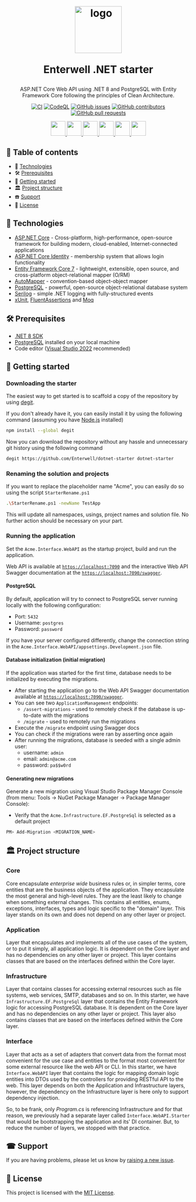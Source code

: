<h1 align="center">
  <a style="display: inline-block;" href="https://enterwell.net" target="_blank">
    <picture>
      <source media="(prefers-color-scheme: dark)" srcset="http://dev.enterwell.space/EW_logo_white.svg">
      <img width="128" height="128" alt="logo" src="http://dev.enterwell.space/EW_logo_black.svg">
    </picture>
  </a>
  <p>Enterwell .NET starter</p>
</h1>

<div align="center">
  <p>ASP.NET Core Web API using .NET 8 and PostgreSQL with Entity Framework Core following the principles of Clean Architecture.</p>
  <div>

  [![CI](https://github.com/Enterwell/dotnet-starter/actions/workflows/CI.yml/badge.svg)](https://github.com/Enterwell/dotnet-starter/actions/workflows/CI.yml)
  [![CodeQL](https://github.com/Enterwell/dotnet-starter/actions/workflows/codeql-anaysis.yml/badge.svg)](https://github.com/Enterwell/dotnet-starter/actions/workflows/codeql-anaysis.yml)
  [![GitHub issues](https://img.shields.io/github/issues/Enterwell/dotnet-starter?color=0088ff)](https://github.com/Enterwell/dotnet-starter/issues)
  [![GitHub contributors](https://img.shields.io/github/contributors/Enterwell/dotnet-starter)](https://github.com/Enterwell/dotnet-starter/graphs/contributors)
  [![GitHub pull requests](https://img.shields.io/github/issues-pr/Enterwell/dotnet-starter?color=0088ff)](https://github.com/Enterwell/dotnet-starter/pulls)

  </div>
  <div>
    <a href="https://dotnet.microsoft.com" target="_blank">
      <img src="https://cdn.jsdelivr.net/gh/devicons/devicon/icons/dotnetcore/dotnetcore-original.svg" width="40" />
    </a>
    <a href="https://learn.microsoft.com/en-us/dotnet/csharp/" target="_blank">
      <img src="https://cdn.jsdelivr.net/gh/devicons/devicon/icons/csharp/csharp-original.svg" width="40" />
    </a>
    <a href="https://www.postgresql.org/" target="_blank">
      <img src="https://cdn.jsdelivr.net/gh/devicons/devicon/icons/postgresql/postgresql-plain.svg" width="40" />
    </a>
    <a href="https://xunit.net/" target="_blank">
      <img src="https://avatars.githubusercontent.com/u/2092016" width="40" />
    </a>
    <a href="https://automapper.org/" target="_blank">
      <img src="https://avatars.githubusercontent.com/u/890883" width="40" />
    </a>
    <a href="https://github.com/moq/moq" target="_blank">
      <img src="https://avatars.githubusercontent.com/u/1434934" width="40" />
    </a>
  </div>
</div>

## 📖 Table of contents
+ 🚀 [Technologies](#-technologies)
+ 🛠️ [Prerequisites](#-prerequisites)
+ 🔰 [Getting started](#-getting-started)
+ 🏛️ [Project structure](#-project-structure)
+ ☎️ [Support](#-support)
+ 🪪 [License](#-license)

## 🚀 Technologies
+  [ASP.NET Core](https://learn.microsoft.com/en-us/aspnet/core/?view=aspnetcore-8.0) - Cross-platform, high-performance, open-source framework for building modern, cloud-enabled, Internet-connected applications
+ [ASP.NET Core Identity](https://learn.microsoft.com/en-us/aspnet/core/security/authentication/identity?view=aspnetcore-7.0&tabs=visual-studio) - membership system that allows login functionality
+ [Entity Framework Core 7](https://learn.microsoft.com/en-us/ef/core/) - lightweight, extensible, open source, and cross-platform object-relational mapper (O/RM)
+ [AutoMapper](https://automapper.org/) - convention-based object-object mapper
+ [PostgreSQL](https://www.postgresql.org/) - powerful, open-source object-relational database system
+ [Serilog](https://serilog.net/) - simple .NET logging with fully-structured events
+ [xUnit](https://xunit.net/), [FluentAssertions](https://fluentassertions.com/) and [Moq](https://github.com/moq)

## 🛠 Prerequisites
+ [.NET 8 SDK](https://dotnet.microsoft.com/en-us/download/dotnet/8.0)
+ [PostgreSQL](https://www.postgresql.org/) installed on your local machine
+ Code editor ([Visual Studio 2022](https://visualstudio.microsoft.com/vs/) recommended)

## 🔰 Getting started

### Downloading the starter
The easiest way to get started is to scaffold a copy of the repository by using [degit](https://github.com/Rich-Harris/degit).

If you don't already have it, you can easily install it by using the following command (assuming you have [Node.js](https://nodejs.org/en) installed)

```bash
npm install --global degit
```

Now you can download the repository without any hassle and unnecessary git history using the following command

```bash
degit https://github.com/Enterwell/dotnet-starter dotnet-starter
```

### Renaming the solution and projects

If you want to replace the placeholder name "Acme", you can easily do so using the script `StarterRename.ps1`

```bash
.\StarterRename.ps1 -newName TestApp
```

This will update all namespaces, usings, project names and solution file. No further action should be necessary on your part.

### Running the application
Set the `Acme.Interface.WebAPI` as the startup project, build and run the application.

Web API is available at [`https://localhost:7090`](https://localhost:7090) and the interactive Web API Swagger documentation at the [`https://localhost:7090/swagger`](https://localhost:7090/swagger).

#### PostgreSQL

By default, application will try to connect to PostgreSQL server running locally with the following configuration:
+ Port: `5432`
+ Username: `postgres`
+ Password: `password`

If you have your server configured differently, change the connection string in the `Acme.Interface.WebAPI/appsettings.Development.json` file.

#### Database initialization (initial migration)

If the application was started for the first time, database needs to be initialized by executing the migrations.

+ After starting the application go to the Web API Swagger documentation available at [`https://localhost:7090/swagger`](https://localhost:7090/swagger).
+ You can see two `ApplicationManagement` endpoints:
  + `/assert-migrations` - used to remotely check if the database is up-to-date with the migrations
  + `/migrate` - used to remotely run the migrations
+ Execute the `/migrate` endpoint using Swagger docs
+ You can check if the migrations were ran by asserting once again
+ After running the migrations, database is seeded with a single admin user:
  + username: `admin`
  + email: `admin@acme.com`
  + password: `pa$$w0rd`

#### Generating new migrations

Generate a new migration using Visual Studio Package Manager Console (from menu: Tools -> NuGet Package Manager -> Package Manager Console):

+ Verify that the `Acme.Infrastructure.EF.PostgreSql` is selected as a default project

```powershell
PM> Add-Migration <MIGRATION_NAME>
```

## 🏛 Project structure

### Core
Core encapsulate *enterprise wide* business rules or, in simpler terms, core entities that are the business objects of the application. They encapsulate the most general and high-level rules. They are the least likely to change when something external changes.
This contains all entities, enums, exceptions, interfaces, types and logic specific to the "domain" layer. This layer stands on its own and does not depend on any other layer or project.

### Application
Layer that encapsulates and implements all of the use cases of the system, or to put it simply, all application logic. It is dependent on the Core layer and has no dependencies on any other layer or project. This layer contains classes that are based on the interfaces defined within the Core layer.

### Infrastructure
Layer that contains classes for accessing external resources such as file systems, web services, SMTP, databases and so on. In this starter, we have `Infrastructure.EF.PostgreSql` layer that contains the Entity Framework logic for accessing PostgreSQL database. It is dependent on the Core layer and has no dependencies on any other layer or project. This layer also contains classes that are based on the interfaces defined within the Core layer.

### Interface
Layer that acts as a set of adapters that convert data from the format most convenient for the use case and entities to the format most convenient for some external resource like the web API or CLI. In this starter, we have `Interface.WebAPI` layer that contains the logic for mapping domain logic entities into DTOs used by the controllers for providing RESTful API to the web. This layer depends on both the Application and Infrastructure layers, however, the dependency on the Infrastructure layer is here only to support dependency injection.

So, to be frank, only *Program.cs* is referencing Infrastructure and for that reason, we previously had a separate layer called `Interface.WebAPI.Starter` that would be bootstrapping the application and its' DI container. But, to reduce the number of layers, we stopped with that practice.

## ☎ Support
If you are having problems, please let us know by [raising a new issue](https://github.com/Enterwell/dotnet-starter/issues/new).

## 🪪 License
This project is licensed with the [MIT License](LICENSE).
